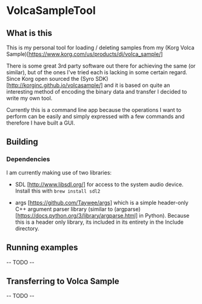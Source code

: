 # VolcaSampleTool

## What is this
This is my personal tool for loading / deleting samples from my (Korg Volca Sample)[https://www.korg.com/us/products/dj/volca_sample/] 

There is some great 3rd party software out there for achieving the same (or similar), but of the ones I've tried each is lacking in some certain regard. Since Korg open sourced the (Syro SDK)[http://korginc.github.io/volcasample/] and it is based on quite an interesting method of encoding the binary data and transfer I decided to write my own tool. 

Currently this is a command line app because the operations I want to perform can be easily and simply expressed with a few commands and therefore I have built a GUI.

## Building
### Dependencies

I am currently making use of two libraries: 
- SDL [http://www.libsdl.org/] for access to the system audio device. Install this with `brew install sdl2`

- args [https://github.com/Taywee/args] which is a simple header-only C++ argument parser library (similar to (argparse)[https://docs.python.org/3/library/argparse.html] in Python). Because this is a header only library, its included in its entirety in the Include directory.

## Running examples
-- TODO -- 

## Transferring to Volca Sample
-- TODO -- 
